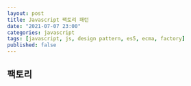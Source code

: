 ```yaml
---
layout: post
title: Javascript 팩토리 패턴
date: "2021-07-07 23:00"
categories: javascript
tags: [javascript, js, design pattern, es5, ecma, factory]
published: false
---
```



## 팩토리